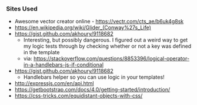 
### Sites Used
- Awesome vector creator online - https://vectr.com/cts_ae/b6uk4g8sk
- https://en.wikipedia.org/wiki/Glider_(Conway%27s_Life)
- https://gist.github.com/akhoury/9118682
   - Interesting, but possibly dangerous. I figured out a weird way to get my logic tests through by checking whether or not a key was defined in the template
   - via: https://stackoverflow.com/questions/8853396/logical-operator-in-a-handlebars-js-if-conditional
- https://gist.github.com/akhoury/9118682
   - Handlebars helper so you can use logic in your templates!
- http://expressjs.com/en/api.html
- https://getbootstrap.com/docs/4.0/getting-started/introduction/
- https://css-tricks.com/equidistant-objects-with-css/